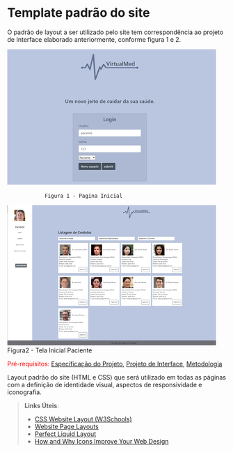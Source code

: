 # Template padrão do site

O  padrão  de  layout  a  ser  utilizado  pelo  site  tem  correspondência  ao  projeto  de  Interface 
elaborado anteriormente, conforme figura 1 e 2.

![Index](img/01-Tela-Inicial-Online.png)

                Figura 1 - Pagina Inicial
                
                

![Index-Paciente](img/01-Tela-Inicial-Paciente-Online.png)
                Figura2  - Tela Inicial Paciente



<span style="color:red">Pré-requisitos: <a href="2-Especificação do Projeto.md"> Especificação do Projeto</a></span>, <a href="3-Projeto de Interface.md"> Projeto de Interface</a>, <a href="4-Metodologia.md"> Metodologia</a>

Layout padrão do site (HTML e CSS) que será utilizado em todas as páginas com a definição de identidade visual, aspectos de responsividade e iconografia.

> **Links Úteis**:
>
> - [CSS Website Layout (W3Schools)](https://www.w3schools.com/css/css_website_layout.asp)
> - [Website Page Layouts](http://www.cellbiol.com/bioinformatics_web_development/chapter-3-your-first-web-page-learning-html-and-css/website-page-layouts/)
> - [Perfect Liquid Layout](https://matthewjamestaylor.com/perfect-liquid-layouts)
> - [How and Why Icons Improve Your Web Design](https://usabilla.com/blog/how-and-why-icons-improve-you-web-design/)
